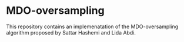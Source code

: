 # MDO-oversampling

This repository contains an implemenatation of the MDO-oversampling algorithm proposed by Sattar Hashemi and Lida Abdi. 

